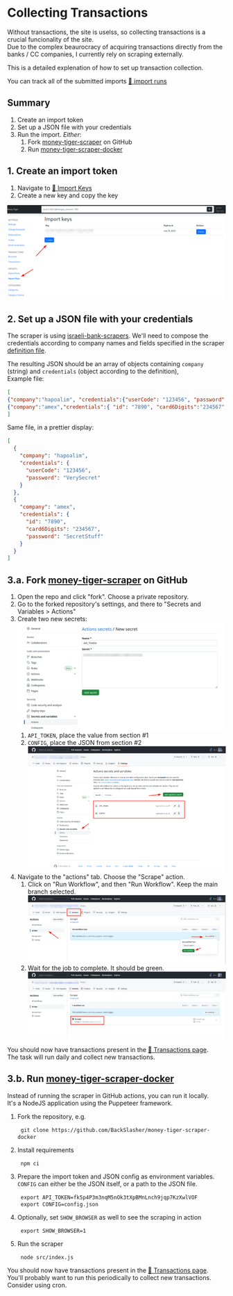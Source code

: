# Collecting Transactions

Without transactions, the site is uselss, so collecting transactions is a crucial funcionality of the site.  
Due to the complex beaurocracy of acquiring transactions directly from the banks / CC companies, I currently rely on scraping externally.

This is a detailed explenation of how to set up transaction collection.

You can track all of the submitted imports [🐯 import runs](https://www.money-tiger.tech/txns/runs)

## Summary
1. Create an import token
1. Set up a JSON file with your credentials
1. Run the import. *Either*:
    1. Fork [money-tiger-scraper](https://github.com/BackSlasher/money-tiger-scraper) on GitHub
    1. Run [money-tiger-scraper-docker](https://github.com/BackSlasher/money-tiger-scraper-docker)

## 1. Create an import token
1. Navigate to [🐯 Import Keys](https://www.money-tiger.tech/accounts/settings/import-keys)
2. Create a new key and copy the key

![](img/import-keys.png)

## 2. Set up a JSON file with your credentials
The scraper is using [israeli-bank-scrapers](https://github.com/eshaham/israeli-bank-scrapers/).
We'll need to compose the credentials according to company names and fields specified in the scraper [definition file](https://github.com/eshaham/israeli-bank-scrapers/blob/master/src/definitions.ts).

The resulting JSON should be an array of objects containing `company` (string) and `credentials` (object according to the definition),  
Example file:
```json
[
{"company":"hapoalim", "credentials":{"userCode": "123456", "password": "VerySecret"}},
{"company":"amex","credentials":{ "id": "7890", "card6Digits":"234567", "password": "SecretStuff"}}
]
```
Same file, in a prettier display:
```json
[
  {
    "company": "hapoalim",
    "credentials": {
      "userCode": "123456",
      "password": "VerySecret"
    }
  },
  {
    "company": "amex",
    "credentials": {
      "id": "7890",
      "card6Digits": "234567",
      "password": "SecretStuff"
    }
  }
]

```

## 3.a. Fork [money-tiger-scraper](https://github.com/BackSlasher/money-tiger-scraper) on GitHub

1. Open the repo and click "fork". Choose a private repository.
1. Go to the forked repository's settings, and there to "Secrets and Variables > Actions"
1. Create two new secrets:
    ![](img/github-secrets.png)
    1. `API_TOKEN`, place the value from section #1
    1. `CONFIG`, place the JSON from section #2
    ![](img/scraper-fork.png)
1. Navigate to the "actions" tab. Choose the "Scrape" action.
    1. Click on "Run Workflow", and then "Run Workflow". Keep the main branch selected.
    ![](img/github-actions.png)
    2. Wait for the job to complete. It should be green.
    ![](img/github-actions-run.png)

You should now have transactions present in the [🐯 Transactions page](https://www.money-tiger.tech/txns/transactions/).  
The task will run daily and collect new transactions.

## 3.b. Run [money-tiger-scraper-docker](https://github.com/BackSlasher/money-tiger-scraper-docker)

Instead of running the scraper in GitHub actions, you can run it locally.  
It's a NodeJS application using the Puppeteer framework.

1. Fork the repository, e.g.

        git clone https://github.com/BackSlasher/money-tiger-scraper-docker

1. Install requirements

        npm ci

1. Prepare the import token and JSON config as environment variables.  
    `CONFIG` can either be the JSON itself, or a path to the JSON file.


        export API_TOKEN=fk5p4P3m3nqM5nOk3tXpBMnLnch9jqp7KzXwlVOF
        export CONFIG=config.json

1. Optionally, set `SHOW_BROWSER` as well to see the scraping in action

        export SHOW_BROWSER=1

1. Run the scraper

        node src/index.js

You should now have transactions present in the [🐯 Transactions page](https://www.money-tiger.tech/txns/transactions/).  
You'll probably want to run this periodically to collect new transactions. Consider using cron.
